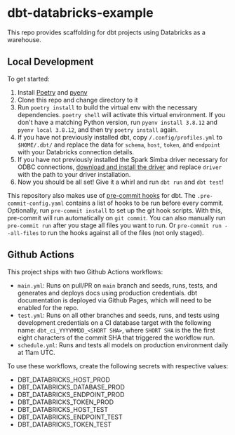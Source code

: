 # dbt-databricks-example

This repo provides scaffolding for dbt projects using Databricks as a warehouse.

## Local Development
To get started:
1. Install [Poetry](https://python-poetry.org/docs/#installation) and [pyenv](https://github.com/pyenv/pyenv-installer)
2. Clone this repo and change directory to it
3. Run `poetry install` to build the virtual env with the necessary dependencies. `poetry shell` will activate this virtual environment. If you don't have a matching Python version, run `pyenv install 3.8.12` and `pyenv local 3.8.12`, and then try `poetry install` again.
4. If you have not previously installed dbt, copy `/.config/profiles.yml` to `$HOME/.dbt/` and replace the data for `schema`, `host`, `token`, and `endpoint` with your Databricks connection details.
5. If you have not previously installed the Spark Simba driver necessary for ODBC connections, [download and install the driver](https://databricks.com/spark/odbc-drivers-download) and replace `driver` with the path to your driver installation.
6. Now you should be all set! Give it a whirl and run `dbt run` and `dbt test`!

This repository also makes use of [pre-commit hooks](https://github.com/offbi/pre-commit-dbt) for dbt. The `.pre-commit-config.yaml` contains a list of hooks to be run before every commit. Optionally, run `pre-commit install` to set up the git hook scripts. With this, pre-commit will run automatically on `git commit`. You can also manually run `pre-commit run` after you stage all files you want to run. Or `pre-commit run --all-files` to run the hooks against all of the files (not only staged).

## Github Actions
This project ships with two Github Actions workflows:
* `main.yml`: Runs on pull/PR on `main` branch and seeds, runs, tests, and generates and deploys docs using production credentials. dbt documentation is deployed via Github Pages, which will need to be enabled for the repo.
* `test.yml`: Runs on all other branches and seeds, runs, and tests using development credentials on a CI database target with the following name: `dbt_ci_YYYYMMDD_<SHORT SHA>`, where `SHORT SHA` is the the first eight characters of the commit SHA that triggered the workflow run.
* `schedule.yml`: Runs and tests all models on production environment daily at 11am UTC.

To use these workflows, create the following secrets with respective values:
* DBT_DATABRICKS_HOST_PROD
* DBT_DATABRICKS_DATABASE_PROD
* DBT_DATABRICKS_ENDPOINT_PROD
* DBT_DATABRICKS_TOKEN_PROD
* DBT_DATABRICKS_HOST_TEST
* DBT_DATABRICKS_ENDPOINT_TEST
* DBT_DATABRICKS_TOKEN_TEST